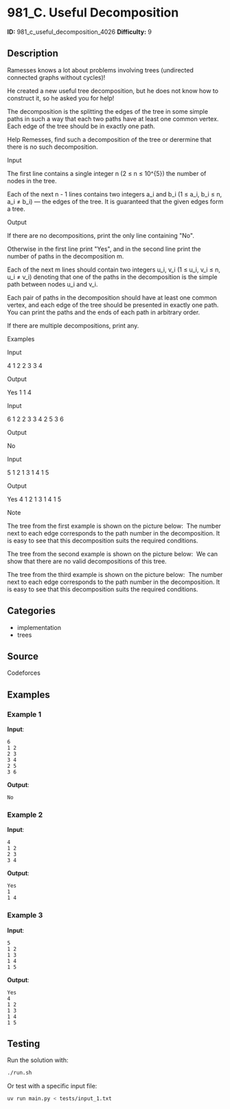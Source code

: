 # 981_C. Useful Decomposition

**ID:** 981_c_useful_decomposition_4026
**Difficulty:** 9

## Description

Ramesses knows a lot about problems involving trees (undirected connected graphs without cycles)!

He created a new useful tree decomposition, but he does not know how to construct it, so he asked you for help!

The decomposition is the splitting the edges of the tree in some simple paths in such a way that each two paths have at least one common vertex. Each edge of the tree should be in exactly one path.

Help Remesses, find such a decomposition of the tree or derermine that there is no such decomposition.

Input

The first line contains a single integer n (2 ≤ n ≤ 10^{5}) the number of nodes in the tree.

Each of the next n - 1 lines contains two integers a_i and b_i (1 ≤ a_i, b_i ≤ n, a_i ≠ b_i) — the edges of the tree. It is guaranteed that the given edges form a tree.

Output

If there are no decompositions, print the only line containing "No".

Otherwise in the first line print "Yes", and in the second line print the number of paths in the decomposition m. 

Each of the next m lines should contain two integers u_i, v_i (1 ≤ u_i, v_i ≤ n, u_i ≠ v_i) denoting that one of the paths in the decomposition is the simple path between nodes u_i and v_i. 

Each pair of paths in the decomposition should have at least one common vertex, and each edge of the tree should be presented in exactly one path. You can print the paths and the ends of each path in arbitrary order.

If there are multiple decompositions, print any.

Examples

Input

4
1 2
2 3
3 4


Output

Yes
1
1 4


Input

6
1 2
2 3
3 4
2 5
3 6


Output

No


Input

5
1 2
1 3
1 4
1 5


Output

Yes
4
1 2
1 3
1 4
1 5

Note

The tree from the first example is shown on the picture below: <image> The number next to each edge corresponds to the path number in the decomposition. It is easy to see that this decomposition suits the required conditions.

The tree from the second example is shown on the picture below: <image> We can show that there are no valid decompositions of this tree.

The tree from the third example is shown on the picture below: <image> The number next to each edge corresponds to the path number in the decomposition. It is easy to see that this decomposition suits the required conditions.

## Categories

- implementation
- trees

## Source

Codeforces

## Examples

### Example 1

**Input**:
```
6
1 2
2 3
3 4
2 5
3 6
```

**Output**:
```
No
```

### Example 2

**Input**:
```
4
1 2
2 3
3 4
```

**Output**:
```
Yes
1
1 4
```

### Example 3

**Input**:
```
5
1 2
1 3
1 4
1 5
```

**Output**:
```
Yes
4
1 2
1 3
1 4
1 5
```


## Testing

Run the solution with:

```bash
./run.sh
```

Or test with a specific input file:

```bash
uv run main.py < tests/input_1.txt
```
